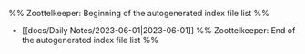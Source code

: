 %% Zoottelkeeper: Beginning of the autogenerated index file list  %%
-  [[docs/Daily Notes/2023-06-01|2023-06-01]]
%% Zoottelkeeper: End of the autogenerated index file list  %%
